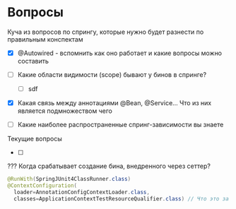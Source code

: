 # Вопросы

Куча из вопросов по спрингу, которые нужно будет разнести по правильным конспектам

- [x] @Autowired - вспомнить как оно работает и какие вопросы можно составить
- [ ] Какие области видимости (scope) бывают у бинов в спринге?
  - [ ] sdf
- [x] Какая связь между аннотациями @Bean, @Service... Что из них является подмножеством чего
- [ ] Какие наиболее распространенные спринг-зависимости вы знаете















Текущие вопросы

- [ ] 







??? Когда срабатывает создание бина, внедренного через сеттер?

```java
@RunWith(SpringJUnit4ClassRunner.class)
@ContextConfiguration(
  loader=AnnotationConfigContextLoader.class,
  classes=ApplicationContextTestResourceQualifier.class) // Что это за аннотации?
```

